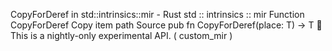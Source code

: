 CopyForDeref in std::intrinsics::mir - Rust
std
::
intrinsics
::
mir
Function
CopyForDeref
Copy item path
Source
pub fn CopyForDeref<T>(place: T) -> T
🔬
This is a nightly-only experimental API. (
custom_mir
)